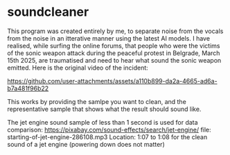 # soundcleaner
This program was created entirely by me, to separate noise from the vocals from the noise in an itterative manner using the latest AI models.
I have realised, while surfing the online forums, that people who were the victims of the sonic weapon attack during the peaceful protest in Belgrade, March 15th 2025, are traumatised and need to hear what sound the sonic weapon emitted. Here is the original video of the incident:



https://github.com/user-attachments/assets/a110b899-da2a-4665-ad6a-b7a481f96b22



This works by providing the samlpe you want to clean, and the representative sample that shows what the result should sound like.

The jet engine sound sample of less than 1 second is used for data comparison:
https://pixabay.com/sound-effects/search/jet-engine/
file: starting-of-jet-engine-286108.mp3
Location: 1:07 to 1:08 for the clean sound of a jet engine (powering down does not matter)
